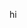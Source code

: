 
<!---
henry112q/henry112q is a ✨ special ✨ repository because its `README.md` (this file) appears on your GitHub profile.
You can click the Preview link to take a look at your changes.
--->
hi